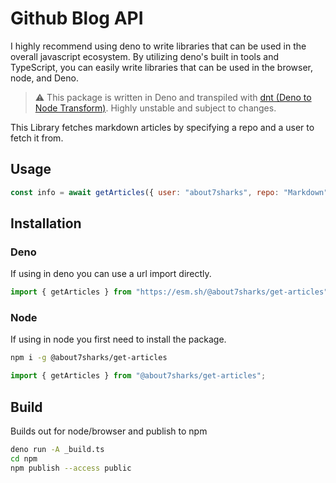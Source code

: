# Github Blog API

I highly recommend using deno to write libraries that can be used in the overall javascript ecosystem. By utilizing deno's built in tools and TypeScript, you can
easily write libraries that can be used in the browser, node, and Deno.

> ⚠️ This package is written in Deno and transpiled with
> [dnt (Deno to Node Transform)](https://github.com/denoland/dnt). Highly
> unstable and subject to changes.

This Library fetches markdown articles by specifying a repo and a user to fetch
it from.

## Usage

```js
const info = await getArticles({ user: "about7sharks", repo: "Markdown" });
```
## Installation

### Deno
If using in deno you can use a url import directly.

```js
import { getArticles } from "https://esm.sh/@about7sharks/get-articles";
```
### Node
If using in node you first need to install the package.
```bash
npm i -g @about7sharks/get-articles
```
```js
import { getArticles } from "@about7sharks/get-articles";
```

## Build

Builds out for node/browser and publish to npm

```bash
deno run -A _build.ts
cd npm 
npm publish --access public
```

